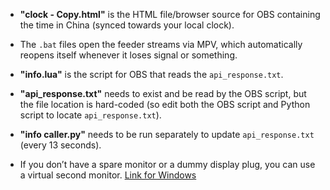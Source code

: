 - **"clock - Copy.html"** is the HTML file/browser source for OBS containing the time in China (synced towards your local clock).

- The `.bat` files open the feeder streams via MPV, which automatically reopens itself whenever it loses signal or something.

- **"info.lua"** is the script for OBS that reads the `api_response.txt`.

- **"api_response.txt"** needs to exist and be read by the OBS script, but the file location is hard-coded (so edit both the OBS script and Python script to locate `api_response.txt`).

- **"info caller.py"** needs to be run separately to update `api_response.txt` (every 13 seconds).

- If you don’t have a spare monitor or a dummy display plug, you can use a virtual second monitor. [Link for Windows](https://github.com/VirtualDisplay/Virtual-Display-Driver/tree/23.10.20.2)
